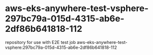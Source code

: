 # aws-eks-anywhere-test-vsphere-297bc79a-015d-4315-ab6e-2df86b641818-112
repository for use with E2E test job aws-eks-anywhere-test-vsphere:297bc79a-015d-4315-ab6e-2df86b641818-112
